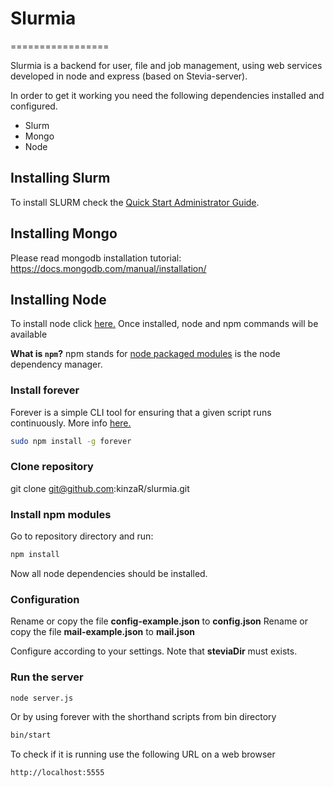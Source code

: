 # Slurmia
=================

Slurmia is a backend for user, file and job management, using web services developed in node and express (based on Stevia-server).

In order to get it working you need the following dependencies installed and configured.

* Slurm
* Mongo
* Node

## Installing Slurm
To install SLURM check the [Quick Start Administrator Guide](https://slurm.schedmd.com/quickstart_admin.html).

## Installing Mongo
Please read mongodb installation tutorial:
https://docs.mongodb.com/manual/installation/

## Installing Node
To install node click [here.](https://nodejs.org/en/download/package-manager/)
Once installed, node and npm commands will be available

**What is `npm`?** npm stands for [node packaged modules](http://npmjs.org/) is the node dependency manager.

### Install forever
Forever is a simple CLI tool for ensuring that a given script runs continuously.
More info [here.](https://github.com/foreverjs/forever)

```bash
sudo npm install -g forever
```

### Clone repository
git clone git@github.com:kinzaR/slurmia.git

### Install npm modules
Go to repository directory and run:

```bash
npm install
```
Now all node dependencies should be installed.

### Configuration
Rename or copy the file **config-example.json** to **config.json**
Rename or copy the file **mail-example.json** to **mail.json**

Configure according to your settings.
Note that **steviaDir** must exists.

### Run the server
```bash
node server.js
```
Or by using forever with the shorthand scripts from bin directory
```bash
bin/start
```
To check if it is running use the following URL on a web browser
```bash
http://localhost:5555
```
